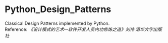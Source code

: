 # Python_Design_Patterns
Classical Design Patterns implemented by Python.  
Reference:
*《设计模式的艺术--软件开发人员内功修炼之道》刘伟 清华大学出版社*

